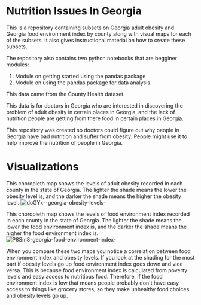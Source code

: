 # Nutrition Issues In Georgia
This is a repository containing subsets on Georgia adult obesity and Georgia food environment index by county along with visual maps for each of the subsets. It also gives instructional material on how to create these subsets.

The repository also contains two python notebooks that are begginer modules:
1. Module on getting started using the pandas package
2. Module on using the pandas package for data analysis.

This data came from the County Health dataset.

This data is for doctors in Georgia who are interested in discovering the problem of adult obesity in certain places in Georgia, and the lack of nutrition people are getting from there food in certain places in Georgia.

This repository was created so doctors could figure out why people in Georgia have bad nutrition and suffer from obesity. People might use it to help improve the nutrition of people in Georgia.

# Visualizations
This choropleth map shows the levels of adult obesity recorded in each county in the state of Georgia. The lighter the shade means the lower the obesity level is, and the darker the shade means the higher the obesity level.
![doGYx--georgia-obesity-levels-](https://user-images.githubusercontent.com/118312341/203134954-12d6f0e4-02c3-4fdf-88f9-54a9c02db56c.png)

This choropleth map shows the levels of food environment index recorded in each county in the state of Georgia. The lighter the shade means the lower the food environment index is, and the darker the shade means the higher the food environment index is.
![P8Sm8-georgia-food-environment-index-](https://user-images.githubusercontent.com/118312341/203143028-c5bdbaa8-b0dd-4dc6-acdb-2f3711369c83.png)

When you compare these two maps you notice a correlation between food environment index and obesity levels. If you look at the shading for the most part if obesity levels go up food environment index goes down and vice versa. This is because food environment index is calculated from poverty levels and easy access to nutritious food. Therefore, if the food environment index is low that means people probably don't have easy access to things like grocery stores, so they make unhealthy food choices and obesity levels go up.
